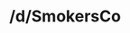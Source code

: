 ---
title: /d/SmokersCo
link_onion: http://vworp2mspe566cws.onion/to/dread/c590fd84a7
tags:
  - smokersco
---